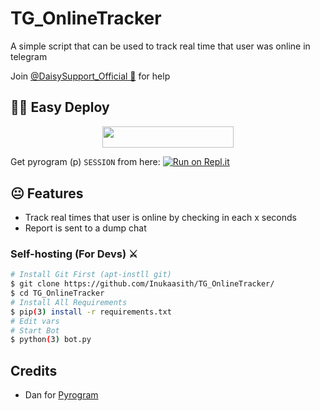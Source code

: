 # TG_OnlineTracker
A simple script that can be used to track real time that user was online in telegram


Join [@DaisySupport_Official 🎵](https://t.me/DaisySupport_Official) for help


## 🏃‍♂️ Easy Deploy 

<p align="center"><a href="https://heroku.com/deploy?template=https://github.com/InukaAsith/TG_OnlineTracker"> <img src="https://img.shields.io/badge/Deploy%20To%20Heroku-blueviolet?style=for-the-badge&logo=heroku" width="210" height="34.45"/></a></p>

Get pyrogram (p)  `SESSION` from here:
[![Run on Repl.it](https://repl.it/badge/github/SpEcHiDe/GenerateStringSession)](https://repl.it/@SpEcHiDe/GenerateStringSession)


## 😐 Features

- Track real times that user is online by checking in each x seconds
- Report is sent to a dump chat

### Self-hosting (For Devs) ⚔
```sh
# Install Git First (apt-instll git)
$ git clone https://github.com/Inukaasith/TG_OnlineTracker/
$ cd TG_OnlineTracker
# Install All Requirements 
$ pip(3) install -r requirements.txt
# Edit vars
# Start Bot 
$ python(3) bot.py
```


## Credits

- Dan for [Pyrogram](https://github.com/pyrogram)

